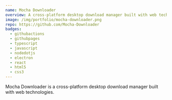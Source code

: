 ```yaml
---
name: Mocha Downloader
overview: A cross-platform desktop download manager built with web technologies.
image: /img/portfolio/mocha-downloader.png
repo: https://github.com/Mocha-Downloader
badges:
  - githubactions
  - githubpages
  - typescript
  - javascript
  - nodedotjs
  - electron
  - react
  - html5
  - css3
---
```


Mocha Downloader is a cross-platform desktop download manager built with web technologies.
